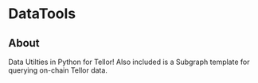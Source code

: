 # DataTools

## About

Data Utilties in Python for Tellor!
Also included is a Subgraph template for querying on-chain Tellor data.